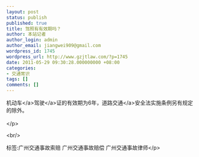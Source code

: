 ```yaml
---
layout: post
status: publish
published: true
title: 驾照有有效期吗？
author: 本站记者
author_login: admin
author_email: jiangwei909@gmail.com
wordpress_id: 1745
wordpress_url: http://www.gzjtlaw.com/?p=1745
date: 2011-05-29 09:30:28.000000000 +08:00
categories:
- 交通常识
tags: []
comments: []
---
```

<p><a>机动车<&#47;a><a>驾驶<&#47;a>证的有效期为6年，<a>道路交通<&#47;a>安全法实施条例另有规定的除外。 <br><br><&#47;p><br&#47;><p>标签:广州交通事故索赔 广州交通事故赔偿 广州交通事故律师<&#47;p>
